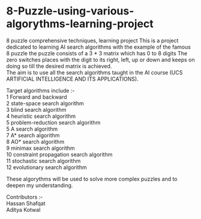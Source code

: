 # 8-Puzzle-using-various-algorythms-learning-project
8 puzzle comprehensive techniques, learning project 
This is a project dedicated to learning AI search algorithms with the example of the famous 8 puzzle the puzzle consists of a 3 * 3 matrix which has 0 to 8 digits 
The zero switches places with the digit to its right, left, up or down and keeps on doing so till the desired matrix is achieved.  
The aim is to use all the search algorithms taught in the AI course (UCS ARTIFICIAL INTELLIGENCE AND ITS APPLICATIONS).

Target algorithms include :-          
1  Forward and backward                                                          
2  state-space search algorithm                                                                    
3  blind search algorithm                                                        
4  heuristic search algorithm                                                                
5  problem-reduction search algorithm                                                        
5  A search algorithm                                                                        
7  A* search algorithm                                                                     
8  AO* search algorithm                                                                        
9  minimax search algorithm                                                                    
10  constraint propagation search algorithm                                                       
11  stochastic search algorithm                                                                     
12  evolutionary search algorithm                                                                     
                                                                                                                    
  These algorythms will be used to solve more complex puzzles and to deepen my understanding.                                         
                                                                                
 Contributors :-                                                                                           
  Hassan Shafqat                                                       
  Aditya Kotwal                                                                                                 
